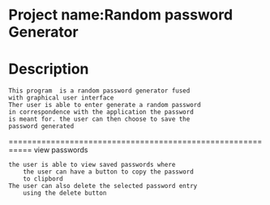 Project name:Random password Generator
============================================================
Description
============================================================
    This program  is a random password generator fused 
    with graphical user interface
    Ther user is able to enter generate a random password
    in correspondence with the application the password
    is meant for. the user can then choose to save the 
    password generated

===========================================================
view passwords

    the user is able to view saved passwords where
        the user can have a button to copy the password
        to clipbord
    The user can also delete the selected password entry
        using the delete button
